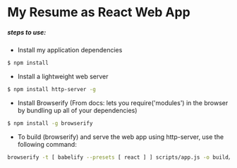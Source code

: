 # My Resume as React Web App

##### steps to use:

- Install my application dependencies
```sh
$ npm install
```

- Install a lightweight web server
```sh
$ npm install http-server -g
```

- Install Browserify (From docs: lets you require('modules') in the browser by bundling up all of your dependencies)
```sh
$ npm install -g browserify
```

- To build (browserify) and serve the web app using http-server, use the following command:
```sh
browserify -t [ babelify --presets [ react ] ] scripts/app.js -o build/app.js && http-server
```
